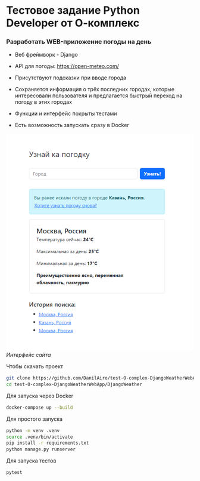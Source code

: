# Тестовое задание Python Developer от О-комплекс

### Разработать WEB-приложение погоды на день

* Веб фреймворк - Django

* API для погоды: https://open-meteo.com/

* Присутствуют подсказки при вводе города

* Сохраняется информация о трёх последних городах, которые интересовали пользователя и предлагается быстрый переход на погоду в этих городах

* Функции и интерфейс покрыты тестами

* Есть возможность запускать сразу в Docker

![Интерфейс сайта](Pogodka.png)
*Интерфейс сайта*

Чтобы скачать проект
```bash
git clone https://github.com/DanilAiro/test-O-complex-DjangoWeatherWebApp.git
cd test-O-complex-DjangoWeatherWebApp/DjangoWeather
```

Для запуска через Docker
```bash
docker-compose up --build
```

Для простого запуска
```bash
python -m venv .venv
source .venv/bin/activate
pip install -r requirements.txt
python manage.py runserver
```

Для запуска тестов
```bash
pytest
```